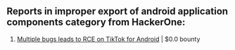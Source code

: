 ## Reports in improper export of android application components category from HackerOne:

1. [Multiple bugs leads to RCE on TikTok for Android](https://hackerone.com/reports/1065500) | $0.0 bounty

